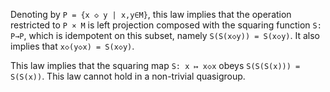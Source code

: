 Denoting by `P = {x ◇ y | x,y∈M}`, this law implies that the operation restricted to `P × M` is left projection composed with the squaring function `S: P→P`, which is idempotent on this subset, namely `S(S(x◇y)) = S(x◇y)`.  It also implies that `x◇(y◇x) = S(x◇y)`.

This law implies that the squaring map `S: x ↦ x◇x` obeys `S(S(S(x))) = S(S(x))`.  This law cannot hold in a non-trivial quasigroup.
